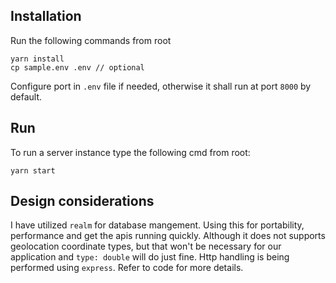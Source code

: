 ## Installation

Run the following commands from root

```
yarn install
cp sample.env .env // optional
```
Configure port in `.env` file if needed, otherwise it shall run at port `8000` by default.

## Run

To run a server instance type the following cmd from root:

```
yarn start
```

## Design considerations

I have utilized `realm` for database mangement. Using this for portability, performance and get the apis running quickly. Although it does not supports geolocation coordinate types, but that won't be necessary for our application and `type: double` will do just fine. Http handling is being performed using `express`. Refer to code for more details.
